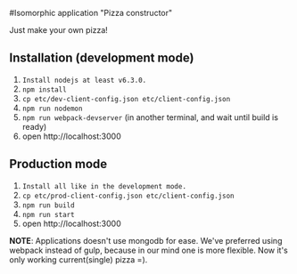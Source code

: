 #Isomorphic application "Pizza constructor"

Just make your own pizza!

## Installation (development mode)

1. ```Install nodejs at least v6.3.0.```
2. ```npm install```
3. ```cp etc/dev-client-config.json etc/client-config.json```
4. ```npm run nodemon```
5. ```npm run webpack-devserver``` (in another terminal, and wait until build is ready)
6. open http://localhost:3000

## Production mode

1. ```Install all like in the development mode.```
2. ```cp etc/prod-client-config.json etc/client-config.json```
3. ```npm run build```
4. ```npm run start```
5. open http://localhost:3000

**NOTE**:
    Applications doesn't use mongodb for ease.
    We've preferred using webpack instead of gulp, because in our mind one is more flexible.
    Now it's only working current(single) pizza =).
